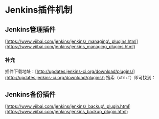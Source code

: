 # Jenkins插件机制

## Jenkins管理插件

[https://www.yiibai.com/jenkins/jenkins\_managing\_plugins.html](https://www.yiibai.com/jenkins/jenkins_managing_plugins.html) 

### 补充

插件下载地址：[http://updates.jenkins-ci.org/download/plugins/](http://updates.jenkins-ci.org/download/plugins/) 搜索（ctrl+f）即可找到：



## Jenkins备份插件

[https://www.yiibai.com/jenkins/jenkins\_backup\_plugin.html](https://www.yiibai.com/jenkins/jenkins_backup_plugin.html)

